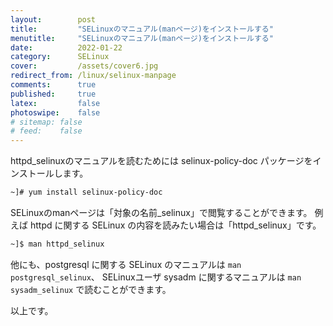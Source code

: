 ```yaml
---
layout:        post
title:         "SELinuxのマニュアル(manページ)をインストールする"
menutitle:     "SELinuxのマニュアル(manページ)をインストールする"
date:          2022-01-22
category:      SELinux
cover:         /assets/cover6.jpg
redirect_from: /linux/selinux-manpage
comments:      true
published:     true
latex:         false
photoswipe:    false
# sitemap: false
# feed:    false
---
```


httpd_selinuxのマニュアルを読むためには selinux-policy-doc パッケージをインストールします。
```bash
~]# yum install selinux-policy-doc
```

SELinuxのmanページは「対象の名前_selinux」で閲覧することができます。
例えば httpd に関する SELinux の内容を読みたい場合は「httpd_selinux」です。
```bash
~]$ man httpd_selinux
```

他にも、postgresql に関する SELinux のマニュアルは `man postgresql_selinux`、
SELinuxユーザ sysadm に関するマニュアルは `man sysadm_selinux` で読むことができます。

以上です。
